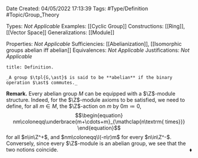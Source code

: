 <div class="topSpace"></div>

Date Created: 04/05/2022 17:13:39
Tags: #Type/Definition #Topic/Group_Theory

Types: _Not Applicable_
Examples: [[Cyclic Group]]
Constructions: [[Ring]], [[Vector Space]]
Generalizations: [[Module]]

Properties: _Not Applicable_
Sufficiencies: [[Abelianization]], [[Isomorphic groups abelian iff abelian]]
Equivalences: _Not Applicable_
Justifications: _Not Applicable_

``` ad-Definition
title: Definition.

_A group $\tpl{G,\ast}$ is said to be **abelian** if the binary operation $\ast$ commutes._

```

**Remark.** Every abelian group $M$ can be equipped with a $\Z$-module structure. Indeed, for the $\Z$-module axioms to be satisfied, we need to define, for all $m\in M$, the $\Z$-action on $m$ by $0m\coloneqq0$,
$$\begin{equation}
    nm\coloneqq\underbrace{m+\cdots+m}_{\mathclap{n\textrm{ times}}}
\end{equation}$$
for all $n\in\Z^+$, and $nm\coloneqq\l(-n\r)m$ for every $n\in\Z^-$. Conversely, since every $\Z$-module is an abelian group, we see that the two notions coincide.<span style="float:right;">$\blacklozenge$</span>
